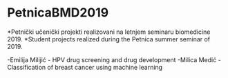 # PetnicaBMD2019
*Petnički učenički projekti realizovani na letnjem seminaru biomedicine 2019.
*Student projects realized during the Petnica summer seminar of 2019.

-Emilija Milijić - HPV drug screening and drug development
-Milica Medić - Classification of breast cancer using machine learning
